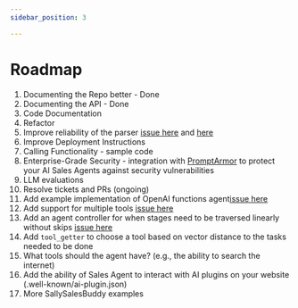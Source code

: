 ```yaml
---
sidebar_position: 3

---
```


# Roadmap

1) Documenting the Repo better - Done
2) Documenting the API - Done
3) Code Documentation
4) Refactor
5) Improve reliability of the parser [issue here](https://github.com/filip-michalsky/SallySalesBuddy/issues/26) and [here](https://github.com/filip-michalsky/SallySalesBuddy/issues/25)
7) Improve Deployment Instructions
8) Calling Functionality - sample code
9) Enterprise-Grade Security - integration with [PromptArmor](https://promptarmor.com/) to protect your AI Sales Agents against security vulnerabilities
10) LLM evaluations
11) Resolve tickets and PRs (ongoing)
12) Add example implementation of OpenAI functions agent[issue here](https://github.com/filip-michalsky/SallySalesBuddy/issues/17)
13) Add support for multiple tools [issue here](https://github.com/filip-michalsky/SallySalesBuddy/issues/10)
14) Add an agent controller for when stages need to be traversed linearly without skips [issue here](https://github.com/filip-michalsky/SallySalesBuddy/issues/19)
15) Add `tool_getter` to choose a tool based on vector distance to the tasks needed to be done
16) What tools should the agent have? (e.g., the ability to search the internet)
17) Add the ability of Sales Agent to interact with AI plugins on your website (.well-known/ai-plugin.json)
18) More SallySalesBuddy examples
